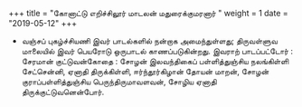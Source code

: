 ﻿+++
title = "கோனாட்டு எறிச்சிலூர் மாடலன் மதுரைக்குமரனார்  "
weight = 1
date = "2019-05-12"
+++


- வஞ்சப் புகழ்ச்சியணி இவர் பாடல்களில் நன்றாக அமைந்துள்ளது; திருவள்ளுவ மாலையில் இவர் பெயரோடு ஒருபாடல் காணப்படுகின்றது. இவராற் பாடப்பட்டோர் : சேரமான் குட்டுவன்கோதை : சோழன் இலவந்திகைப் பள்ளித்துஞ்சிய நலங்கிள்ளி சேட்சென்னி, ஏனாதி திருக்கிள்ளி, ஈர்ந்தூர்கிழான் தோயன் மாறன், சோழன் குராப்பள்ளித்துஞ்சிய பெருந்திருமாவளவன், சோழிய ஏனாதி திருக்குட்டுவனென்போர். 
  
